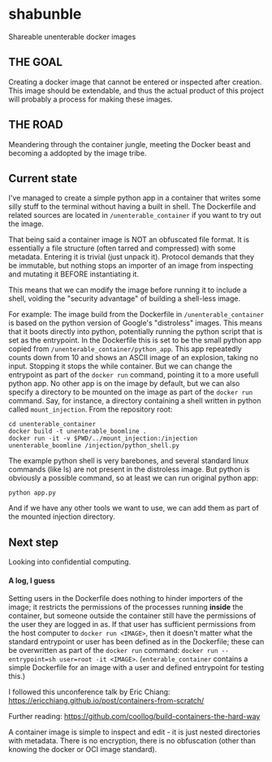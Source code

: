 # shabunble
Shareable unenterable docker images

## THE GOAL
Creating a docker image that cannot be entered or inspected after creation. This image should be extendable, and thus the actual product of this project will probably a process for making these images.

## THE ROAD
Meandering through the container jungle, meeting the Docker beast and becoming a addopted by the image tribe.

## Current state
I've managed to create a simple python app in a container that writes some silly stuff to the terminal without having a built in shell.
The Dockerfile and related sources are located in `/unenterable_container` if you want to try out the image.

That being said a container image is NOT an obfuscated file format. It is essentially a file structure (often tarred and compressed) with some metadata. Entering it is trivial (just unpack it). Protocol demands that they be immutable, but nothing stops an importer of an image from inspecting and mutating it BEFORE instantiating it.

This means that we can modify the image before running it to include a shell, voiding the "security advantage" of building a shell-less image.

For example:
The image build from the Dockerfile in `/unenterable_container` is based on the python version of Google's "distroless" images. This means that it boots directly into python, potentially running the python script that is set as the entrypoint. In the Dockerfile this is set to be the small python app copied from `/unenterable_container/python_app`. This app repeatedly counts down from 10 and shows an ASCII image of an explosion, taking no input. Stopping it stops the while container. But we can change the entrypoint as part of the `docker run` command, pointing it to a more usefull python app. No other app is on the image by default, but we can also specify a directory to be mounted on the image as part of the `docker run` command. Say, for instance, a directory containing a shell written in python called `mount_injection`.
From the repository root:
```
cd unenterable_container
docker build -t unenterable_boomline .
docker run -it -v $PWD/../mount_injection:/injection unenterable_boomline /injection/python_shell.py
```
The example python shell is very barebones, and several standard linux commands (like ls) are not present in the distroless image. But python is obviously a possible command, so at least we can run original python app:
```
python app.py
```
And if we have any other tools we want to use, we can add them as part of the mounted injection directory.

## Next step
Looking into confidential computing.


#### A log, I guess
Setting users in the Dockerfile does nothing to hinder importers of the image; it restricts the permissions of the processes running **inside** the container, but someone outside the container still have the permissions of the user they are logged in as. If that user has sufficient permissions from the host computer to `docker run <IMAGE>`, then it doesn't matter what the standard entrypoint or user has been defined as in the Dockerfile; these can be overwritten as part of the `docker run` command: `docker run --entrypoint=sh user=root -it <IMAGE>`. (`enterable_container` contains a simple Dockerfile for an image with a user and defined entrypoint for testing this.)

I followed this unconference talk by Eric Chiang: https://ericchiang.github.io/post/containers-from-scratch/

Further reading: https://github.com/coollog/build-containers-the-hard-way

A container image is simple to inspect and edit - it is just nested directories with metadata. There is no encryption, there is no obfuscation (other than knowing the docker or OCI image standard).